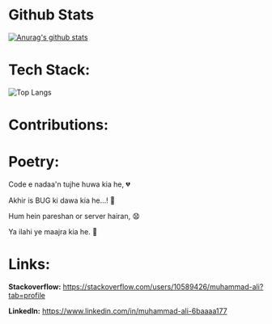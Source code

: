 # Github Stats

[![Anurag's github stats](https://github-readme-stats.vercel.app/api?username=alitheDev)](https://github.com/alitheDev/github-readme-stats)

# Tech Stack:

![Top Langs](https://github-readme-stats.vercel.app/api/top-langs/?username=alitheDEV&hide=javascript,css,scss,html&theme=tokyonight)

# Contributions:



# Poetry:

Code e nadaa'n tujhe huwa kia he, 💔

Akhir is BUG ki dawa kia he...! 💊

Hum hein pareshan or server hairan, 😧

Ya ilahi ye maajra kia he. 🤔

# Links:

**Stackoverflow:** https://stackoverflow.com/users/10589426/muhammad-ali?tab=profile

**LinkedIn:** https://www.linkedin.com/in/muhammad-ali-6baaaa177 
